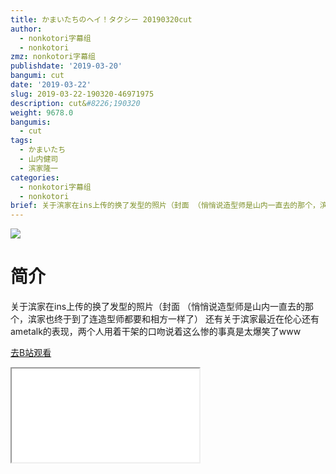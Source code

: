 ```yaml
---
title: かまいたちのヘイ！タクシー 20190320cut
author:
  - nonkotori字幕组
  - nonkotori
zmz: nonkotori字幕组
publishdate: '2019-03-20'
bangumi: cut
date: '2019-03-22'
slug: 2019-03-22-190320-46971975
description: cut&#8226;190320
weight: 9678.0
bangumis:
  - cut
tags:
  - かまいたち
  - 山内健司
  - 滨家隆一
categories:
  - nonkotori字幕组
  - nonkotori
brief: 关于滨家在ins上传的换了发型的照片（封面 （悄悄说造型师是山内一直去的那个，滨家也终于到了连造型师都要和相方一样了） 还有关于滨家最近在伦心还有ametalk的表现，两个人用着干架的口吻说着这么惨的事真是太爆笑了www
---
```

![](https://i.imgur.com/PT6Y1sm.jpg)
# 简介  
关于滨家在ins上传的换了发型的照片（封面
（悄悄说造型师是山内一直去的那个，滨家也终于到了连造型师都要和相方一样了）
还有关于滨家最近在伦心还有ametalk的表现，两个人用着干架的口吻说着这么惨的事真是太爆笑了www  

[去B站观看](https://www.bilibili.com/video/av46971975/)
<div class ="resp-container"><iframe class="testiframe" src="//player.bilibili.com/player.html?aid=46971975"", scrolling="no", allowfullscreen="true" > </iframe></div> 

